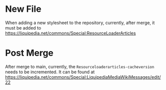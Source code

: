 # New File

When adding a new stylesheet to the repository, currently, after merge, it must be added to https://liquipedia.net/commons/Special:ResourceLoaderArticles
# Post Merge

After merge to main, currently, the `Resourceloaderarticles-cacheversion` needs to be incremented. It can be found at https://liquipedia.net/commons/Special:LiquipediaMediaWikiMessages/edit/22
